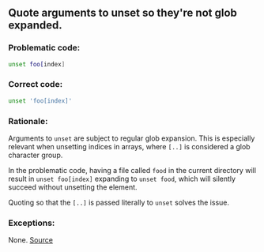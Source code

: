 ## Quote arguments to unset so they're not glob expanded.

### Problematic code:

```sh
unset foo[index]
```

### Correct code:

```sh
unset 'foo[index]'
```
### Rationale:

Arguments to `unset` are subject to regular glob expansion. This is especially relevant when unsetting indices in arrays, where `[..]` is considered a glob character group.

In the problematic code, having a file called `food` in the current directory will result in `unset foo[index]` expanding to `unset food`, which will silently succeed without unsetting the element.

Quoting so that the `[..]` is passed literally to `unset` solves the issue.

### Exceptions:

None.
[Source](https://github.com/koalaman/shellcheck/wiki/SC2184)

